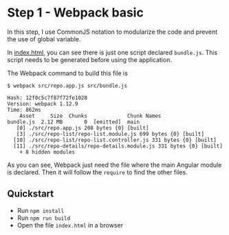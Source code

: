 # Step 1 - Webpack basic

In this step, I use CommonJS notation to modularize the code and prevent the use of global variable.

In [index.html](index.html), you can see there is just one script declared ``bundle.js``.
This script needs to be generated before using the application. 

The Webpack command to build this file is 

```
$ webpack src/repo.app.js src/bundle.js

Hash: 12f0c5c7f87f72fe1028
Version: webpack 1.12.9
Time: 862ms
    Asset     Size  Chunks             Chunk Names
bundle.js  2.12 MB       0  [emitted]  main
   [0] ./src/repo.app.js 208 bytes {0} [built]
   [3] ./src/repo-list/repo-list.module.js 699 bytes {0} [built]
  [10] ./src/repo-list/repo-list.controller.js 331 bytes {0} [built]
  [11] ./src/repo-details/repo-details.module.js 331 bytes {0} [built]
    + 8 hidden modules
```

As you can see, Webpack just need the file where the main Angular module is declared. Then it will follow the ``require`` to find the other files.

## Quickstart

* Run ``npm install``
* Run ``npm run build``
* Open the file ``index.html`` in a browser
